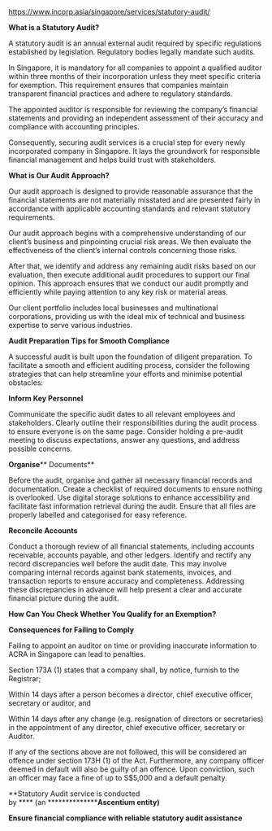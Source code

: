 https://www.incorp.asia/singapore/services/statutory-audit/

**What is a Statutory Audit?**

A statutory audit is an annual external audit required by specific regulations established by legislation. Regulatory bodies legally mandate such audits.

In Singapore, it is mandatory for all companies to appoint a qualified auditor within three months of their incorporation unless they meet specific criteria for exemption. This requirement ensures that companies maintain transparent financial practices and adhere to regulatory standards. 

The appointed auditor is responsible for reviewing the company’s financial statements and providing an independent assessment of their accuracy and compliance with accounting principles. 

Consequently, securing audit services is a crucial step for every newly incorporated company in Singapore. It lays the groundwork for responsible financial management and helps build trust with stakeholders.



**What is Our Audit Approach?**

Our audit approach is designed to provide reasonable assurance that the financial statements are not materially misstated and are presented fairly in accordance with applicable accounting standards and relevant statutory requirements.



Our audit approach begins with a comprehensive understanding of our client’s business and pinpointing crucial risk areas. We then evaluate the effectiveness of the client’s internal controls concerning those risks. 

After that, we identify and address any remaining audit risks based on our evaluation, then execute additional audit procedures to support our final opinion. This approach ensures that we conduct our audit promptly and efficiently while paying attention to any key risk or material areas. 

Our client portfolio includes local businesses and multinational corporations, providing us with the ideal mix of technical and business expertise to serve various industries.



**Audit Preparation Tips for Smooth Compliance**

A successful audit is built upon the foundation of diligent preparation. To facilitate a smooth and efficient auditing process, consider the following strategies that can help streamline your efforts and minimise potential obstacles:

**Inform Key Personnel**

Communicate the specific audit dates to all relevant employees and stakeholders. Clearly outline their responsibilities during the audit process to ensure everyone is on the same page. Consider holding a pre-audit meeting to discuss expectations, answer any questions, and address possible concerns.

**Organise**** Documents**

Before the audit, organise and gather all necessary financial records and documentation. Create a checklist of required documents to ensure nothing is overlooked. Use digital storage solutions to enhance accessibility and facilitate fast information retrieval during the audit. Ensure that all files are properly labelled and categorised for easy reference.

**Reconcile Accounts**

Conduct a thorough review of all financial statements, including accounts receivable, accounts payable, and other ledgers. Identify and rectify any record discrepancies well before the audit date. This may involve comparing internal records against bank statements, invoices, and transaction reports to ensure accuracy and completeness. Addressing these discrepancies in advance will help present a clear and accurate financial picture during the audit.

**How Can You Check Whether You Qualify for an Exemption?**



**Consequences ****for**** Failing to Comply**

Failing to appoint an auditor on time or providing inaccurate information to ACRA in Singapore can lead to penalties.

Section 173A (1) states that a company shall, by notice, furnish to the Registrar;

Within 14 days after a person becomes a director, chief executive officer, secretary or auditor, and

Within 14 days after any change (e.g. resignation of directors or secretaries) in the appointment of any director, chief executive officer, secretary or Auditor.

If any of the sections above are not followed, this will be considered an offence under section 173H (1) of the Act. Furthermore, any company officer deemed in default will also be guilty of an offence. Upon conviction, such an officer may face a fine of up to S$5,000 and a default penalty.


**Statutory Audit service is conducted by **** (an ********************Ascentium**** entity)**

**Ensure financial compliance with reliable statutory audit assistance**

